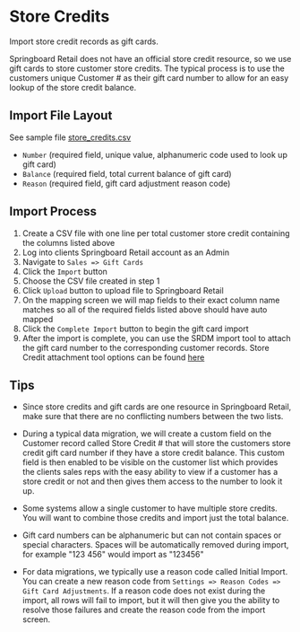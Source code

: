 # Store Credits
Import store credit records as gift cards.

Springboard Retail does not have an official store credit resource, so we use gift cards to store customer store credits. The typical process is to use the customers unique Customer # as their gift card number to allow for an easy lookup of the store credit balance.


## Import File Layout
See sample file [store_credits.csv](../examples/store_credits.csv)

* `Number` (required field, unique value, alphanumeric code used to look up gift card)
* `Balance` (required field, total current balance of gift card)
* `Reason` (required field, gift card adjustment reason code)


## Import Process
1. Create a CSV file with one line per total customer store credit containing the columns listed above
2. Log into clients Springboard Retail account as an Admin
3. Navigate to `Sales => Gift Cards`
4. Click the `Import` button
5. Choose the CSV file created in step 1
6. Click `Upload` button to upload file to Springboard Retail
7. On the mapping screen we will map fields to their exact column name matches so all of the required fields listed above should have auto mapped
8. Click the `Complete Import` button to begin the gift card import
9. After the import is complete, you can use the SRDM import tool to attach the gift card number to the corresponding customer records. Store Credit attachment tool options can be found [here](../docs/srdm/imports/attach_store_credits.md)


## Tips
* Since store credits and gift cards are one resource in Springboard Retail, make sure that there are no conflicting numbers between the two lists.

* During a typical data migration, we will create a custom field on the Customer record called Store Credit # that will store the customers store credit gift card number if they have a store credit balance. This custom field is then enabled to be visible on the customer list which provides the clients sales reps with the easy ability to view if a customer has a store credit or not and then gives them access to the number to look it up.

* Some systems allow a single customer to have multiple store credits. You will want to combine those credits and import just the total balance.

* Gift card numbers can be alphanumeric but can not contain spaces or special characters. Spaces will be automatically removed during import, for example "123 456" would import as "123456"

* For data migrations, we typically use a reason code called Initial Import. You can create a new reason code from `Settings => Reason Codes => Gift Card Adjustments`. If a reason code does not exist during the import, all rows will fail to import, but it will then give you the ability to resolve those failures and create the reason code from the import screen.